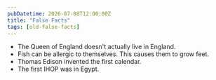 ```yaml
---
pubDatetime: 2026-07-08T12:00:00Z
title: "False Facts"
tags: [old-false-facts]
---
```


- The Queen of England doesn't actually live in England.
- Fish can be allergic to themselves. This causes them to grow feet.
- Thomas Edison invented the first calendar.
- The first IHOP was in Egypt.

